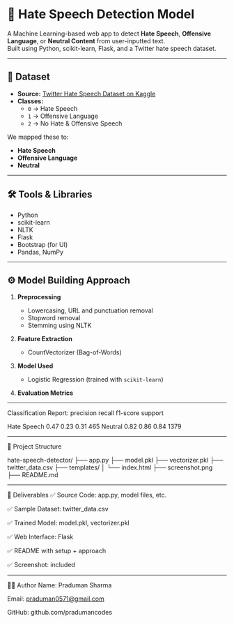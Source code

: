 # 🧠 Hate Speech Detection Model

A Machine Learning-based web app to detect **Hate Speech**, **Offensive Language**, or **Neutral Content** from user-inputted text.  
Built using Python, scikit-learn, Flask, and a Twitter hate speech dataset.

---

## 📂 Dataset

- **Source:** [Twitter Hate Speech Dataset on Kaggle](https://www.kaggle.com/datasets/lakshmi25npathi/twitter-sentiment-analysis-hatred-speech)
- **Classes:**
  - `0` → Hate Speech
  - `1` → Offensive Language
  - `2` → No Hate & Offensive Speech

We mapped these to:
- **Hate Speech**
- **Offensive Language**
- **Neutral**

---

## 🛠️ Tools & Libraries

- Python
- scikit-learn
- NLTK
- Flask
- Bootstrap (for UI)
- Pandas, NumPy

---

## ⚙️ Model Building Approach

1. **Preprocessing**
   - Lowercasing, URL and punctuation removal
   - Stopword removal
   - Stemming using NLTK

2. **Feature Extraction**
   - CountVectorizer (Bag-of-Words)

3. **Model Used**
   - Logistic Regression (trained with `scikit-learn`)

4. **Evaluation Metrics**

-------------------------------------------------------------------------------------------------------------------------------------------------------------------------------------------

Classification Report:
               precision    recall  f1-score   support

   Hate Speech       0.47      0.23      0.31       465
       Neutral       0.82      0.86      0.84      1379

-------------------------------------------------------------------------------------------------------------------------------------------------------------------------------------------


📁 Project Structure

hate-speech-detector/
├── app.py
├── model.pkl
├── vectorizer.pkl
├── twitter_data.csv
├── templates/
│   └── index.html
├── screenshot.png
├── README.md

-------------------------------------------------------------------------------------------------------------------------------------------------------------------------------------------

📌 Deliverables
✅ Source Code: app.py, model files, etc.

✅ Sample Dataset: twitter_data.csv

✅ Trained Model: model.pkl, vectorizer.pkl

✅ Web Interface: Flask

✅ README with setup + approach

✅ Screenshot: included

-------------------------------------------------------------------------------------------------------------------------------------------------------------------------------------------

🙋‍♂️ Author
Name: Praduman Sharma

Email: praduman0571@gmail.com

GitHub: github.com/pradumancodes

